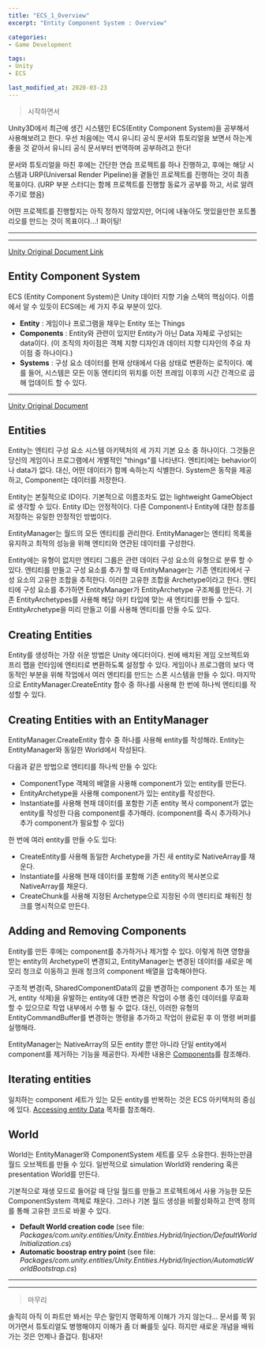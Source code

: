 ```yaml
---
title: "ECS_1_Overview"
excerpt: "Entity Component System : Overview"

categories:
- Game Development

tags:
- Unity
- ECS

last_modified_at: 2020-03-23
---
```


> 시작하면서

 Unity3D에서 최근에 생긴 시스템인 ECS(Entity Component System)을 공부해서 사용해보려고 한다. 우선 처음에는 역시 유니티 공식 문서와 튜토리얼을 보면서 하는게 좋을 것 같아서 유니티 공식 문서부터 번역하며 공부하려고 한다!

 문서와 튜토리얼을 마친 후에는 간단한 연습 프로젝트를 하나 진행하고, 후에는 해당 시스템과 URP(Universal Render Pipeline)을 곁들인 프로젝트를 진행하는 것이 최종 목표이다. (URP 부분 스터디는 함께 프로젝트를 진행할 동료가 공부를 하고, 서로 알려주기로 했음)

 어떤 프로젝트를 진행할지는 아직 정하지 않았지만, 어디에 내놓아도 멋있을만한 포트폴리오를 만드는 것이 목표이다...! 화이팅!     

  

  

---

---

[Unity Original Document Link](https://docs.unity3d.com/Packages/com.unity.entities@0.0/manual/index.html)

Entity Component System
----

 ECS (Entity Component System)은 Unity 데이터 지향 기술 스택의 핵심이다. 이름에서 알 수 있듯이 ECS에는 세 가지 주요 부분이 있다.

- **Entity** : 게임이나 프로그램을 채우는 Entity 또는 Things
- **Components** : Entity와 관련이 있지만 Entity가 아닌 Data 자체로 구성되는 data이다.  (이 조직의 차이점은 객체 지향 디자인과 데이터 지향 디자인의 주요 차이점 중 하나이다.)
- **Systems** : 구성 요소 데이터를 현재 상태에서 다음 상태로 변환하는 로직이다. 예를 들어, 시스템은 모든 이동 엔티티의 위치를 이전 프레임 이후의 시간 간격으로 곱해 업데이트 할 수 있다.

  

  

---

[Unity Original Document](https://docs.unity3d.com/Packages/com.unity.entities@0.0/manual/ecs_entities.html)

Entities
----

Entity는 엔티티 구성 요소 시스템 아키텍처의 세 가지 기본 요소 중 하나이다. 그것들은 당신의 게임이나 프로그램에서 개별적인 "things"를 나타낸다. 엔티티에는 behavior이나 data가 없다. 대신, 어떤 데이터가 함께 속하는지 식별한다. System은 동작을 제공하고, Component는 데이터를 저장한다. 

 Entity는 본질적으로 ID이다. 기본적으로 이름조차도 없는 lightweight GameObject로 생각할 수 있다. Entity ID는 안정적이다. 다른 Component나 Entity에 대한 참조를 저장하는 유일한 안정적인 방법이다.

 EntityManager는 월드의 모든 엔티티를 관리한다. EntityManager는 엔티티 목록을 유지하고 최적의 성능을 위해 엔티티와 연관된 데이터를 구성한다.

 Entity에는 유형이 없지만 엔티티 그룹은 관련 데이터 구성 요소의 유형으로 분류 할 수 있다. 엔티티를 만들고 구성 요소를 추가 할 때 EntityManager는 기존 엔티티에서 구성 요소의 고유한 조합을 추적한다. 이러한 고유한 조합을 Archetype이라고 한다. 엔티티에 구성 요소를 추가하면 EntityManager가 EntityArchetype 구조체를 만든다. 기존 EntityArchetypes를 사용해 해당 아키 타입에 맞는 새 엔티티를 만들 수 있다. EntityArchetype을 미리 만들고 이를 사용해 엔티티를 만들 수도 있다.

  

Creating Entities
----

  Entity를 생성하는 가장 쉬운 방법은 Unity 에디터이다. 씬에 배치된 게임 오브젝트와 프리 팹을 런타임에 엔티티로 변환하도록 설정할 수 있다. 게임이나 프로그램의 보다 역동적인 부분을 위해 작업에서 여러 엔티티를 만드는 스폰 시스템을 만들 수 있다. 마지막으로 EntityManager.CreateEntity 함수 중 하나를 사용해 한 번에 하나씩 엔티티를 작성할 수 있다.

  

Creating Entities with an EntityManager
----

 EntityManager.CreateEntity 함수 중 하나를 사용해 entity를 작성해라. Entity는 EntityManager와 동일한 World에서 작성된다.

다음과 같은 방법으로 엔티티를 하나씩 만들 수 있다:

- ComponentType 객체의 배열을 사용해 component가 있는 entity를 만든다.
- EntityArchetype을 사용해 component가 있는 entity를 작성한다.
- Instantiate를 사용해 현재 데이터를 포함한 기존 entity 복사 component가 없는 entity를 작성한 다음 component를 추가해라. (component를 즉시 추가하거나 추가 component가 필요할 수 있다)

 한 번에 여러 entity를 만들 수도 있다:

- CreateEntity를 사용해 동일한 Archetype을 가진 새 entity로 NativeArray를 채운다.
- Instantiate를 사용해 현재 데이터를 포함해 기존 entity의 복사본으로 NativeArray를 채운다.
- CreateChunk를 사용해 지정된 Archetype으로 지정된 수의 엔티티로 채워진 청크를 명시적으로 만든다.

  

Adding and Removing Components
----

 Entity를 만든 후에는 component를 추가하거나 제거할 수 있다. 이렇게 하면 영향을 받는 entity의 Archetype이 변경되고, EntityManager는 변경된 데이터를 새로운 메모리 청크로 이동하고 원래 청크의 component 배열을 압축해야한다.

 구조적 변경(즉, SharedComponentData의 값을 변경하는 component 추가 또는 제거, entity 삭제)을 유발하는 entity에 대한 변경은 작업이 수행 중인 데이터를 무효화 할 수 있으므로 작업 내부에서 수행 될 수 없다. 대신, 이러한 유형의 EntityCommandBuffer를 변경하는 명령을 추가하고 작업이 완료된 후 이 명령 버퍼를 실행해라.

 EntityManager는 NativeArray의 모든 entity 뿐만 아니라 단일 entity에서 component를 제거하는 기능을 제공한다. 자세한 내용은 [Components]( https://docs.unity3d.com/Packages/com.unity.entities@0.0/manual/ecs_components.html )를 참조해라.

  

Iterating entities
----

 일치하는 component 세트가 있는 모든 entity를 반복하는 것은 ECS 아키텍처의 중심에 있다. [Accessing entity Data]( https://docs.unity3d.com/Packages/com.unity.entities@0.0/manual/chunk_iteration.html ) 목차를 참조해라. 

  

  

World
----

 World는 EntityManager와 ComponentSystem 세트를 모두 소유한다. 원하는만큼 월드 오브젝트를 만들 수 있다. 일반적으로 simulation World와 rendering 혹은 presentation World를 만든다.

 기본적으로 재생 모드로 들어갈 때 단일 월드를 만들고 프로젝트에서 사용 가능한 모든 ComponentSystem 객체로 채운다. 그러나 기본 월드 생성을 비활성화하고 전역 정의를 통해 고유한 코드로 바꿀 수 있다.

- **Default World creation code** (see file:
  *Packages/com.unity.entities/Unity.Entities.Hybrid/Injection/DefaultWorldInitialization.cs*) 
- **Automatic boostrap entry point** (see file:
  *Packages/com.unity.entities/Unity.Entities.Hybrid/Injection/AutomaticWorldBootstrap.cs*) 

  

  

---

---

  

  

> 마무리

 솔직히 아직 이 파트만 봐서는 무슨 말인지 명확하게 이해가 가지 않는다... 문서를 쭉 읽어가면서 튜토리얼도 병행해야지 이해가 좀 더 빠를듯 싶다. 하지만 새로운 개념을 배워가는 것은 언제나 즐겁다. 힘내자!

